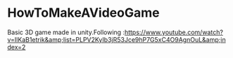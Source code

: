 # HowToMakeAVideoGame
Basic 3D game made in unity.Following :https://www.youtube.com/watch?v=IlKaB1etrik&amp;list=PLPV2KyIb3jR53Jce9hP7G5xC4O9AgnOuL&amp;index=2
